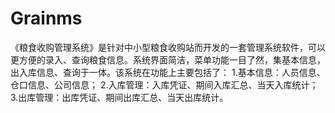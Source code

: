 # Grainms
 《粮食收购管理系统》是针对中小型粮食收购站而开发的一套管理系统软件，可以更方便的录入、查询粮食信息。系统界面简洁，菜单功能一目了然，集基本信息，出入库信息、查询于一体。该系统在功能上主要包括了：  1.基本信息：人员信息、仓口信息、公司信息；  2.入库管理：入库凭证、期间入库汇总、当天入库统计；  3.出库管理：出库凭证、期间出库汇总、当天出库统计。
